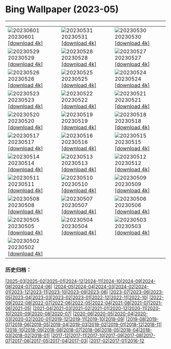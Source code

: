 # Bing Wallpaper (2023-05)
**************

<table><tr><td><img src="https://www.bing.com/th?id=OHR.ReefAwareness_EN-GB8413195988_1920x1080.jpg" alt="20230601"> 20230601 <a href="https://www.bing.com/th?id=OHR.ReefAwareness_EN-GB8413195988_UHD.jpg">[download 4k]</a></td><td><img src="https://www.bing.com/th?id=OHR.WorldOtterDay_EN-GB8244382691_1920x1080.jpg" alt="20230531"> 20230531 <a href="https://www.bing.com/th?id=OHR.WorldOtterDay_EN-GB8244382691_UHD.jpg">[download 4k]</a></td><td><img src="https://www.bing.com/th?id=OHR.HiddenBeach_EN-GB8069559148_1920x1080.jpg" alt="20230530"> 20230530 <a href="https://www.bing.com/th?id=OHR.HiddenBeach_EN-GB8069559148_UHD.jpg">[download 4k]</a></td></tr><tr><td><img src="https://www.bing.com/th?id=OHR.FitzwilliamMuseum_EN-GB7777112861_1920x1080.jpg" alt="20230529"> 20230529 <a href="https://www.bing.com/th?id=OHR.FitzwilliamMuseum_EN-GB7777112861_UHD.jpg">[download 4k]</a></td><td><img src="https://www.bing.com/th?id=OHR.TegallalangTerrace_EN-GB7684726638_1920x1080.jpg" alt="20230528"> 20230528 <a href="https://www.bing.com/th?id=OHR.TegallalangTerrace_EN-GB7684726638_UHD.jpg">[download 4k]</a></td><td><img src="https://www.bing.com/th?id=OHR.AloeDichotomum_EN-GB7507888619_1920x1080.jpg" alt="20230527"> 20230527 <a href="https://www.bing.com/th?id=OHR.AloeDichotomum_EN-GB7507888619_UHD.jpg">[download 4k]</a></td></tr><tr><td><img src="https://www.bing.com/th?id=OHR.WatSriSawai_EN-GB7423413292_1920x1080.jpg" alt="20230526"> 20230526 <a href="https://www.bing.com/th?id=OHR.WatSriSawai_EN-GB7423413292_UHD.jpg">[download 4k]</a></td><td><img src="https://www.bing.com/th?id=OHR.TheHayFestival_EN-GB7328956560_1920x1080.jpg" alt="20230525"> 20230525 <a href="https://www.bing.com/th?id=OHR.TheHayFestival_EN-GB7328956560_UHD.jpg">[download 4k]</a></td><td><img src="https://www.bing.com/th?id=OHR.OldFortress_EN-GB7211028147_1920x1080.jpg" alt="20230524"> 20230524 <a href="https://www.bing.com/th?id=OHR.OldFortress_EN-GB7211028147_UHD.jpg">[download 4k]</a></td></tr><tr><td><img src="https://www.bing.com/th?id=OHR.WesternBoxTurtle_EN-GB7102181609_1920x1080.jpg" alt="20230523"> 20230523 <a href="https://www.bing.com/th?id=OHR.WesternBoxTurtle_EN-GB7102181609_UHD.jpg">[download 4k]</a></td><td><img src="https://www.bing.com/th?id=OHR.BiodiverseCostaRica_EN-GB7008355136_1920x1080.jpg" alt="20230522"> 20230522 <a href="https://www.bing.com/th?id=OHR.BiodiverseCostaRica_EN-GB7008355136_UHD.jpg">[download 4k]</a></td><td><img src="https://www.bing.com/th?id=OHR.PontdArcole_EN-GB6835023826_1920x1080.jpg" alt="20230521"> 20230521 <a href="https://www.bing.com/th?id=OHR.PontdArcole_EN-GB6835023826_UHD.jpg">[download 4k]</a></td></tr><tr><td><img src="https://www.bing.com/th?id=OHR.EuropeanHoneybee_EN-GB6665127718_1920x1080.jpg" alt="20230520"> 20230520 <a href="https://www.bing.com/th?id=OHR.EuropeanHoneybee_EN-GB6665127718_UHD.jpg">[download 4k]</a></td><td><img src="https://www.bing.com/th?id=OHR.SumatranRhino_EN-GB6546826418_1920x1080.jpg" alt="20230519"> 20230519 <a href="https://www.bing.com/th?id=OHR.SumatranRhino_EN-GB6546826418_UHD.jpg">[download 4k]</a></td><td><img src="https://www.bing.com/th?id=OHR.MuseoSoumaya_EN-GB1309622714_1920x1080.jpg" alt="20230518"> 20230518 <a href="https://www.bing.com/th?id=OHR.MuseoSoumaya_EN-GB1309622714_UHD.jpg">[download 4k]</a></td></tr><tr><td><img src="https://www.bing.com/th?id=OHR.CormorantBridge_EN-GB0868004148_1920x1080.jpg" alt="20230517"> 20230517 <a href="https://www.bing.com/th?id=OHR.CormorantBridge_EN-GB0868004148_UHD.jpg">[download 4k]</a></td><td><img src="https://www.bing.com/th?id=OHR.AmericanWetlands_EN-GB0581738756_1920x1080.jpg" alt="20230516"> 20230516 <a href="https://www.bing.com/th?id=OHR.AmericanWetlands_EN-GB0581738756_UHD.jpg">[download 4k]</a></td><td><img src="https://www.bing.com/th?id=OHR.MorroJable_EN-GB0206716654_1920x1080.jpg" alt="20230515"> 20230515 <a href="https://www.bing.com/th?id=OHR.MorroJable_EN-GB0206716654_UHD.jpg">[download 4k]</a></td></tr><tr><td><img src="https://www.bing.com/th?id=OHR.OdocoileusVirginianus_EN-GB9846632194_1920x1080.jpg" alt="20230514"> 20230514 <a href="https://www.bing.com/th?id=OHR.OdocoileusVirginianus_EN-GB9846632194_UHD.jpg">[download 4k]</a></td><td><img src="https://www.bing.com/th?id=OHR.SonnyBonoPelicans_EN-GB9377908080_1920x1080.jpg" alt="20230513"> 20230513 <a href="https://www.bing.com/th?id=OHR.SonnyBonoPelicans_EN-GB9377908080_UHD.jpg">[download 4k]</a></td><td><img src="https://www.bing.com/th?id=OHR.WildLupine_EN-GB8885934265_1920x1080.jpg" alt="20230512"> 20230512 <a href="https://www.bing.com/th?id=OHR.WildLupine_EN-GB8885934265_UHD.jpg">[download 4k]</a></td></tr><tr><td><img src="https://www.bing.com/th?id=OHR.FootballField_EN-GB7873108108_1920x1080.jpg" alt="20230511"> 20230511 <a href="https://www.bing.com/th?id=OHR.FootballField_EN-GB7873108108_UHD.jpg">[download 4k]</a></td><td><img src="https://www.bing.com/th?id=OHR.CordouanLighthouse_EN-GB6417431530_1920x1080.jpg" alt="20230510"> 20230510 <a href="https://www.bing.com/th?id=OHR.CordouanLighthouse_EN-GB6417431530_UHD.jpg">[download 4k]</a></td><td><img src="https://www.bing.com/th?id=OHR.TheYorkshireDales_EN-GB8640579102_1920x1080.jpg" alt="20230509"> 20230509 <a href="https://www.bing.com/th?id=OHR.TheYorkshireDales_EN-GB8640579102_UHD.jpg">[download 4k]</a></td></tr><tr><td><img src="https://www.bing.com/th?id=OHR.TheChaps_EN-GB5623728723_1920x1080.jpg" alt="20230508"> 20230508 <a href="https://www.bing.com/th?id=OHR.TheChaps_EN-GB5623728723_UHD.jpg">[download 4k]</a></td><td><img src="https://www.bing.com/th?id=OHR.SealLaughing_EN-GB5277006835_1920x1080.jpg" alt="20230507"> 20230507 <a href="https://www.bing.com/th?id=OHR.SealLaughing_EN-GB5277006835_UHD.jpg">[download 4k]</a></td><td><img src="https://www.bing.com/th?id=OHR.CollegiateChurch_EN-GB2302415888_1920x1080.jpg" alt="20230506"> 20230506 <a href="https://www.bing.com/th?id=OHR.CollegiateChurch_EN-GB2302415888_UHD.jpg">[download 4k]</a></td></tr><tr><td><img src="https://www.bing.com/th?id=OHR.Popocatepetl_EN-GB3272306048_1920x1080.jpg" alt="20230505"> 20230505 <a href="https://www.bing.com/th?id=OHR.Popocatepetl_EN-GB3272306048_UHD.jpg">[download 4k]</a></td><td><img src="https://www.bing.com/th?id=OHR.RebelBase_EN-GB0256294399_1920x1080.jpg" alt="20230504"> 20230504 <a href="https://www.bing.com/th?id=OHR.RebelBase_EN-GB0256294399_UHD.jpg">[download 4k]</a></td><td><img src="https://www.bing.com/th?id=OHR.ThreeWildebeest_EN-GB6085832180_1920x1080.jpg" alt="20230503"> 20230503 <a href="https://www.bing.com/th?id=OHR.ThreeWildebeest_EN-GB6085832180_UHD.jpg">[download 4k]</a></td></tr><tr><td><img src="https://www.bing.com/th?id=OHR.KlostersSerneus_EN-GB0372620771_1920x1080.jpg" alt="20230502"> 20230502 <a href="https://www.bing.com/th?id=OHR.KlostersSerneus_EN-GB0372620771_UHD.jpg">[download 4k]</a></td><td></td><td></td></tr></table>

### 历史归档：

|[2025-03](/../2025-03/2025-03.md)|[2025-02](/../2025-02/2025-02.md)|[2025-01](/../2025-01/2025-01.md)|[2024-12](/../2024-12/2024-12.md)|[2024-11](/../2024-11/2024-11.md)|[2024-10](/../2024-10/2024-10.md)|[2024-09](/../2024-09/2024-09.md)|[2024-08](/../2024-08/2024-08.md)|[2024-07](/../2024-07/2024-07.md)|[2024-06](/../2024-06/2024-06.md)|
|[2024-05](/../2024-05/2024-05.md)|[2024-04](/../2024-04/2024-04.md)|[2024-03](/../2024-03/2024-03.md)|[2024-02](/../2024-02/2024-02.md)|[2024-01](/../2024-01/2024-01.md)|[2023-12](/../2023-12/2023-12.md)|[2023-11](/../2023-11/2023-11.md)|[2023-10](/../2023-10/2023-10.md)|[2023-09](/../2023-09/2023-09.md)|[2023-08](/../2023-08/2023-08.md)|
|[2023-07](/../2023-07/2023-07.md)|[2023-06](/../2023-06/2023-06.md)|[2023-05](/2023-05.md)|[2023-04](/../2023-04/2023-04.md)|[2023-03](/../2023-03/2023-03.md)|[2023-02](/../2023-02/2023-02.md)|[2023-01](/../2023-01/2023-01.md)|[2022-12](/../2022-12/2022-12.md)|[2022-11](/../2022-11/2022-11.md)|[2022-10](/../2022-10/2022-10.md)|
|[2022-09](/../2022-09/2022-09.md)|[2022-08](/../2022-08/2022-08.md)|[2022-07](/../2022-07/2022-07.md)|[2022-06](/../2022-06/2022-06.md)|[2022-05](/../2022-05/2022-05.md)|[2022-04](/../2022-04/2022-04.md)|[2021-08](/../2021-08/2021-08.md)|[2021-07](/../2021-07/2021-07.md)|[2021-06](/../2021-06/2021-06.md)|[2021-05](/../2021-05/2021-05.md)|
|[2021-04](/../2021-04/2021-04.md)|[2021-03](/../2021-03/2021-03.md)|[2021-02](/../2021-02/2021-02.md)|[2021-01](/../2021-01/2021-01.md)|[2020-12](/../2020-12/2020-12.md)|[2020-11](/../2020-11/2020-11.md)|[2020-10](/../2020-10/2020-10.md)|[2020-09](/../2020-09/2020-09.md)|[2020-08](/../2020-08/2020-08.md)|[2020-07](/../2020-07/2020-07.md)|
|[2020-06](/../2020-06/2020-06.md)|[2020-05](/../2020-05/2020-05.md)|[2020-04](/../2020-04/2020-04.md)|[2020-03](/../2020-03/2020-03.md)|[2020-02](/../2020-02/2020-02.md)|[2020-01](/../2020-01/2020-01.md)|[2019-12](/../2019-12/2019-12.md)|[2019-11](/../2019-11/2019-11.md)|[2019-10](/../2019-10/2019-10.md)|[2019-09](/../2019-09/2019-09.md)|
|[2019-08](/../2019-08/2019-08.md)|[2019-07](/../2019-07/2019-07.md)|[2019-06](/../2019-06/2019-06.md)|[2019-05](/../2019-05/2019-05.md)|[2019-04](/../2019-04/2019-04.md)|[2019-03](/../2019-03/2019-03.md)|[2019-02](/../2019-02/2019-02.md)|[2019-01](/../2019-01/2019-01.md)|[2018-12](/../2018-12/2018-12.md)|[2018-11](/../2018-11/2018-11.md)|
|[2018-10](/../2018-10/2018-10.md)|[2018-09](/../2018-09/2018-09.md)|[2018-08](/../2018-08/2018-08.md)|[2018-07](/../2018-07/2018-07.md)|[2018-06](/../2018-06/2018-06.md)|[2018-05](/../2018-05/2018-05.md)|[2018-04](/../2018-04/2018-04.md)|[2018-03](/../2018-03/2018-03.md)|[2018-02](/../2018-02/2018-02.md)|[2018-01](/../2018-01/2018-01.md)|
|[2017-12](/../2017-12/2017-12.md)|[2017-11](/../2017-11/2017-11.md)|[2017-10](/../2017-10/2017-10.md)|[2017-09](/../2017-09/2017-09.md)|[2017-08](/../2017-08/2017-08.md)|[2017-07](/../2017-07/2017-07.md)|[2017-06](/../2017-06/2017-06.md)|[2017-05](/../2017-05/2017-05.md)|[2017-04](/../2017-04/2017-04.md)|[2017-03](/../2017-03/2017-03.md)|
|[2017-02](/../2017-02/2017-02.md)|[2017-01](/../2017-01/2017-01.md)|[2016-12](/../2016-12/2016-12.md)